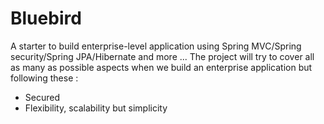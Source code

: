 # Bluebird
A starter to build enterprise-level application using Spring MVC/Spring security/Spring JPA/Hibernate and more ...
The project will try to cover all as many as possible aspects when we build an enterprise application but following these :
  + Secured
  + Flexibility, scalability but simplicity


